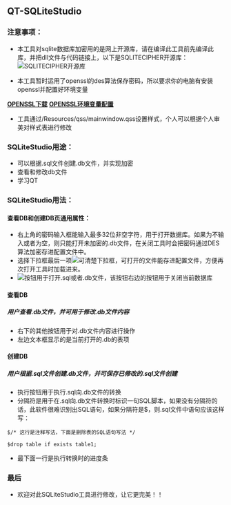 ## QT-SQLiteStudio

### 注意事项：
* 本工具对sqlite数据库加密用的是网上开源库，请在编译此工具前先编译此库，并把dll文件与代码链接上，以下是SQLITECIPHER开源库：
![SQLITECIPHER开源库](https://github.com/cheng668/QtCipherSqlitePlugin)

* 本工具暂时运用了openssl的des算法保存密码，所以要求你的电脑有安装openssl并配置好环境变量

**[OPENSSL下载](http://www.openssl.com/download.html)**
**[OPENSSL环境变量配置](http://cheng668.com/2016/12/14/OPENSSL-Develop-Config/)**

* 工具通过/Resources/qss/mainwindow.qss设置样式，个人可以根据个人审美对样式表进行修改

### SQLiteStudio用途：
* 可以根据.sql文件创建.db文件，并实现加密
* 查看和修改db文件
* 学习QT

### SQLiteStudio用法：

#### 查看DB和创建DB页通用属性：
* 右上角的密码输入框能输入最多32位非空字符，用于打开数据库。如果为不输入或者为空，则只能打开未加密的.db文件，在关闭工具时会把密码通过DES算法加密存进配置文件中。
* 选择下拉框最后一项![](https://raw.githubusercontent.com/cheng668/QT-SQLiteStudio/master/Resources/images/clear.png)可清楚下拉框，可打开的文件能存进配置文件，方便再次打开工具时加载进来。
* ![](https://raw.githubusercontent.com/cheng668/QT-SQLiteStudio/master/Resources/images/folder.png)按钮用于打开.sql或者.db文件，该按钮右边的按钮用于关闭当前数据库

#### 查看DB
##### 用户查看.db文件，并可用于修改.db文件内容
* 右下的其他按钮用于对.db文件内容进行操作
* 左边文本框显示的是当前打开的.db的表项

#### 创建DB
##### 用户根据.sql文件创建.db文件，并可保存已修改的.sql文件创建
* 执行按钮用于执行.sql向.db文件的转换
* 分隔符是用于在.sql向.db文件转换时标识一句SQL脚本，如果没有分隔符的话，此软件很难识别出SQL语句，如果分隔符是$，则.sql文件中语句应该这样写：

```
$/* 这行是注释写法，下面是删除表的SQL语句写法 */
```
```
$drop table if exists table1;
```
* 最下面一行是执行转换时的进度条

### 最后
* 欢迎对此SQLiteStudio工具进行修改，让它更完美！！
